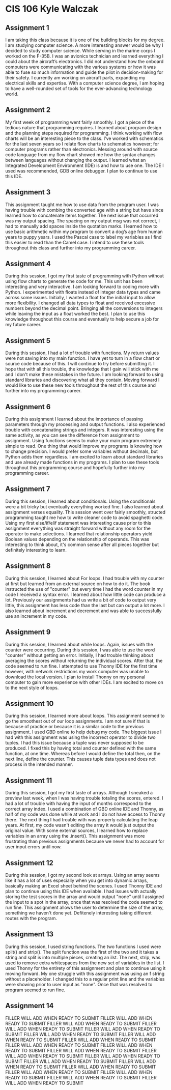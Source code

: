 # CIS 106 Kyle Walczak

## Assignment 1

I am taking this class because it is one of the building blocks for my degree. I am studying computer science. A more interesting answer would be why I decided to study computer science. While serving in the marine corps I worked on the F-35B. I was an avionics technician and learned everything I could about the aircraft’s electronics. I did not understand how the onboard computers were communicating with the various systems or how it was able to fuse so much information and guide the pilot in decision-making for their safety. I currently am working on aircraft parts, expanding my electrical skills and expertise. With a computer science degree, I am hoping to have a well-rounded set of tools for the ever-advancing technology world.   

## Assignment 2 

My first week of programming went fairly smoothly. I got a piece of the tedious nature that programming requires. I learned about program design and the planning steps required for
programming. I think working with flow charts will be an interesting piece to the class. I’ve worked with schematics for the last seven years so I relate flow charts to schematics however; for computer programs rather than electronics. Messing around with source code language from my flow chart showed me how the syntax changes between languages without changing the output. I learned what an Integrated Development Environment (IDE) is and how to use one. The IDE I used was recommended, GDB online debugger. I plan to continue to use this IDE.

## Assignment 3

This assignment taught me how to use data from the program user. I was having trouble with combing the converted age with a string but have since learned how to concatenate items together. The next issue that occurred was my output spacing. The spacing on my output msg was not correct, I had to manually add spaces inside the quotation marks. I learned how to use basic arithmetic within my program to convert a dog’s age from human years to puppy years. I used the Pascal case to label my variables as I find this easier to read than the Camel case. I intend to use these tools throughout this class and further into my programming career.

## Assignment 4

During this session, I got my first taste of programming with Python without using flow charts to generate the code for me. This unit has been interesting and very interactive. I am looking forward to coding more with Python. I experimented with floats instead of integer data types and came across some issues. Initially, I wanted a float for the initial input to allow more flexibility. I changed all data types to float and received excessive numbers beyond the decimal point. Bringing all the conversions to integers while leaving the input as a float worked the best. I plan to use this knowledge throughout this course and eventually to help secure a job for my future career. 

## Assignment 5

During this session, I had a lot of trouble with functions. My return values were not saving into my main function. I have yet to turn in a flow chart or source code because of this. I will continue to try before submitting it. I hope that with all this trouble, the knowledge that I gain will stick with me and I don't make these mistakes in the future. I am looking forward to using standard libraries and discovering what all they contain. Moving forward I would like to use these new tools throughout the rest of this course and further into my programming career. 

## Assignment 6

During this assignment I learned about the importance of passing parameters through my processing and output functions. I also experienced trouble with concatenating strings and integers. It was interesting using the same activity, as you can see the difference from assignment to assignment. Using functions seems to make your main program extremely simple to read. One thing that would improve my programs is knowing how to change precision. I would prefer some variables without decimals, but Python adds them regardless. I am excited to learn about standard libraries and use already made functions in my programs. I plan to use these tools throughout this programming course and hopefully further into my programming career.  

## Assignment 7 

During this session, I learned about conditionals. Using the conditionals were a bit tricky but eventually everything worked fine. I also learned about assignment verses equality. This session went over fairly smoothly, structed programming taught me how to write cleaner code to avoid spaghetti code. Using my first else/if/elif statement was interesting cause prior to this assignment everything was straight forward without any room for the operator to make selections. I learned that relationship operators yield Boolean values depending on the relationship of operands. This was interesting to think about, it's common sense after all pieces together but definitely interesting to learn.

## Assignment 8

During this session, I learned about For loops. I had trouble with my counter at first but learned from an external source on how to do it. The book instructed the use of "counter" but every time I had the word counter in my code I received a syntax error. I learned about how little code can produce a lot. Previously our assignments had us write a bit of code to output very little, this assignment has less code than the last but can output a lot more. I also learned about increment and decrement and was able to successfully use an increment in my code. 

## Assignment 9

During this session, I learned about while loops. Again, issues with the counter were occurring. During this session, I was able to use the word "counter" without getting an error. Initially, I had trouble thinking about averaging the scores without returning the individual scores. After that, the code seemed to run fine. I attempted to use Thonny IDE for the first time however, with network restrictions my work computer was unable to download the local version. I plan to install Thonny on my personal computer to gain more experience with other IDEs. I am excited to move on to the next style of loops. 

## Assignment 10

During this session, I learned more about loops. This assignment seemed to go the smoothest out of our loop assignments. I am not sure if that is because of practice or because it is a similar code to the previous assignment. I used GBD online to help debug my code. The biggest issue I had with this assignment was using the incorrect operator to divide two tuples. I had this issue because a tuple was never supposed to be produced. I fixed this by having total and counter defined with the same function, at one time. Whereas before I would define the total then, on the next line, define the counter. This causes tuple data types and does not process in the intended manner.

## Assignment 11

During this session, I got my first taste of arrays.  Although I sneaked a preview last week, when I was having trouble totaling the scores, entered. I had a lot of trouble with having the input of months correspond to the correct array index. I used a combination of GBD online IDE and Thonny, as half of my code was done while at work and I do not have access to Thonny there. The next thing I had trouble with was properly calculating the leap years. At first, my code wasn't editing the array it would just output the original value. With some external sources, I learned how to replace variables in an array using the .insert(). This assignment was more frustrating than previous assignments because we never had to account for user input errors until now.  

## Assignment 12

During this session, I got my second look at arrays. Using an array seems like it has a lot of uses especially when you get into dynamic arrays, basically making an Excel sheet behind the scenes. I used Thonny IDE and plan to continue using this IDE when available. I had issues with actually storing the test scores in the array and would output "none" until I assigned the input to a spot in the array, once that was resolved the code seemed to run fine. This assignment allows the user to determine the size of the array, something we haven't done yet. Defitenely interesting taking different routes with the program.  

## Assignment 13

During this session, I used string functions. The two functions I used were split() and strip(). The split function was the first of the two and it takes a string and split is into multiple pieces, creating an ilst. The next, strip, was used to remove extra whitespaces from the new set of variables in the list. I used Thonny for the entirety of this assignment and plan to continue using it moving forward. My one struggle with this assignment was using an f string without a placeholder. I changed this to a regular print line and the variables were showing prior to user input as "none". Once that was resolved to program seemed to run fine. 

## Assignment 14

FILLER WILL ADD WHEN READY TO SUBMIT FILLER WILL ADD WHEN READY TO SUBMIT FILLER WILL ADD WHEN READY TO SUBMIT FILLER WILL ADD WHEN READY TO SUBMIT FILLER WILL ADD WHEN READY TO SUBMIT FILLER WILL ADD WHEN READY TO SUBMIT FILLER WILL ADD WHEN READY TO SUBMIT FILLER WILL ADD WHEN READY TO SUBMIT FILLER WILL ADD WHEN READY TO SUBMIT FILLER WILL ADD WHEN READY TO SUBMIT FILLER WILL ADD WHEN READY TO SUBMIT FILLER WILL ADD WHEN READY TO SUBMIT FILLER WILL ADD WHEN READY TO SUBMIT FILLER WILL ADD WHEN READY TO SUBMIT FILLER WILL ADD WHEN READY TO SUBMIT FILLER WILL ADD WHEN READY TO SUBMIT FILLER WILL ADD WHEN READY TO SUBMIT FILLER WILL ADD WHEN READY TO SUBMIT FILLER WILL ADD WHEN READY TO SUBMIT FILLER WILL ADD WHEN READY TO SUBMIT 

